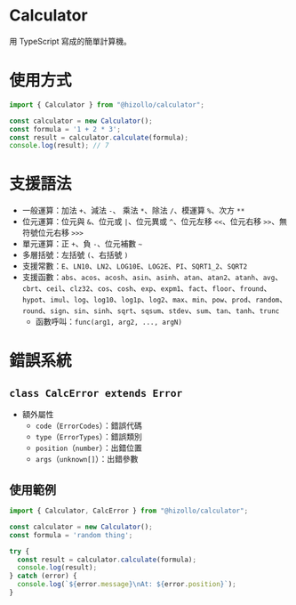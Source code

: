 # Calculator
用 TypeScript 寫成的簡單計算機。

# 使用方式
```ts
import { Calculator } from "@hizollo/calculator";

const calculator = new Calculator();
const formula = '1 + 2 * 3';
const result = calculator.calculate(formula);
console.log(result); // 7
```

# 支援語法
- 一般運算：加法 `+`、減法 `-`、 乘法 `*`、除法 `/`、模運算 `%`、次方 `**`
- 位元運算：位元與 `&`、位元或 `|`、位元異或 `^`、位元左移 `<<`、位元右移 `>>`、無符號位元右移 `>>>`
- 單元運算：正 `+`、負 `-`、位元補數 `~`
- 多層括號：左括號 `(`、右括號 `)`
- 支援常數：`E`、`LN10`、`LN2`、`LOG10E`、`LOG2E`、`PI`、`SQRT1_2`、`SQRT2`
- 支援函數：`abs`、`acos`、`acosh`、`asin`、`asinh`、`atan`、`atan2`、`atanh`、`avg`、`cbrt`、`ceil`、`clz32`、`cos`、`cosh`、`exp`、`expm1`、`fact`、`floor`、`fround`、`hypot`、`imul`、`log`、`log10`、`log1p`、`log2`、`max`、`min`、`pow`、`prod`、`random`、`round`、`sign`、`sin`、`sinh`、`sqrt`、`sqsum`、`stdev`、`sum`、`tan`、`tanh`、`trunc`
  - 函數呼叫：`func(arg1, arg2, ..., argN)`


# 錯誤系統
## `class CalcError extends Error`
- 額外屬性
  - `code`（`ErrorCodes`）：錯誤代碼
  - `type`（`ErrorTypes`）：錯誤類別
  - `position`（`number`）：出錯位置
  - `args`（`unknown[]`）：出錯參數

## 使用範例
```ts
import { Calculator, CalcError } from "@hizollo/calculator";

const calculator = new Calculator();
const formula = 'random thing';

try {
  const result = calculator.calculate(formula);
  console.log(result);
} catch (error) {
  console.log(`${error.message}\nAt: ${error.position}`);
}
```